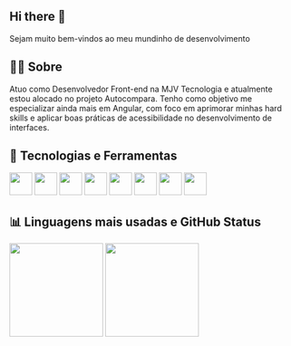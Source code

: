 ## Hi there 👋
<p>
  Sejam muito bem-vindos ao meu mundinho de desenvolvimento 
</p>

## 🧑‍💻 Sobre
<p>
Atuo como Desenvolvedor Front-end na MJV Tecnologia e atualmente estou alocado no projeto Autocompara.
Tenho como objetivo me especializar ainda mais em Angular, com foco em aprimorar minhas hard skills e aplicar boas práticas de acessibilidade no desenvolvimento de interfaces.
</p>

## 🧰 Tecnologias e Ferramentas

<p>
  <img src="https://cdn.jsdelivr.net/gh/devicons/devicon/icons/angularjs/angularjs-original.svg" width="40" height="40"/>
  <img src="https://cdn.jsdelivr.net/gh/devicons/devicon/icons/typescript/typescript-original.svg" width="40" height="40"/>
  <img src="https://cdn.jsdelivr.net/gh/devicons/devicon/icons/github/github-original.svg" width="40" height="40"/>
  <img src="https://cdn.jsdelivr.net/gh/devicons/devicon/icons/html5/html5-original.svg" width="40" height="40"/>
  <img src="https://cdn.jsdelivr.net/gh/devicons/devicon/icons/css3/css3-original.svg" width="40" height="40"/>
  <img src="https://cdn.jsdelivr.net/gh/devicons/devicon/icons/vscode/vscode-original.svg" width="40" height="40"/>
  <img src="https://cdn.jsdelivr.net/gh/devicons/devicon/icons/git/git-original.svg" width="40" height="40"/>
  <img src="https://cdn.jsdelivr.net/gh/devicons/devicon/icons/sass/sass-original.svg" width="40" height="40"/>
</p>

## 📊 Linguagens mais usadas e GitHub Status
<p>
  <img src="https://github-readme-stats.vercel.app/api/top-langs/?username=gabrielmeira-dev&layout=compact&theme=chartreuse-dark" height="165" />
  <img src="https://github-readme-stats.vercel.app/api?username=gabrielmeira-dev&show_icons=true&theme=dark" height="165"/>
</p>

 
 


